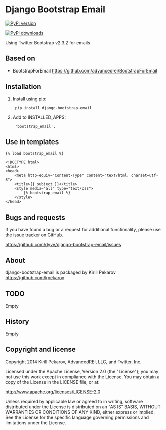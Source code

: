 Django Bootstrap Email
================================================

[![PyPi version](https://pypip.in/v/django-bootstrap-email/badge.png)](https://crate.io/packages/django-bootstrap-email/)

[![PyPi downloads](https://pypip.in/d/django-bootstrap-email/badge.png)](https://crate.io/packages/django-bootstrap-email/)

Using Twitter Bootstrap v2.3.2 for emails

Based on
--------
* BootstrapForEmail https://github.com/advancedrei/BootstrapForEmail

Installation
------------
1. Install using pip:

        pip install django-bootstrap-email

2. Add to INSTALLED_APPS:

        'bootstrap_email',

Use in templates
----------------

    {% load bootstrap_email %}

    <!DOCTYPE html>
    <html>
    <head>
        <meta http-equiv="Content-Type" content="text/html; charset=utf-8">
        <title>{{ subject }}</title>
        <style media="all" type="text/css">
            {% bootstrap_email %}
        </style>
    </head>

Bugs and requests
-----------------

If you have found a bug or a request for additional functionality, please use the issue tracker on GitHub.

https://github.com/dyve/django-bootstrap-email/issues

About
-----

django-bootstrap-email is packaged by Kirill Pekarov https://github.com/kpekarov


TODO
----

Empty


History
-------

Empty


Copyright and license
---------------------

Copyright 2014 Kirill Pekarov, AdvancedREI, LLC, and Twitter, Inc.

Licensed under the Apache License, Version 2.0 (the "License");
you may not use this work except in compliance with the License.
You may obtain a copy of the License in the LICENSE file, or at:

   http://www.apache.org/licenses/LICENSE-2.0

Unless required by applicable law or agreed to in writing, software
distributed under the License is distributed on an "AS IS" BASIS,
WITHOUT WARRANTIES OR CONDITIONS OF ANY KIND, either express or implied.
See the License for the specific language governing permissions and
limitations under the License.